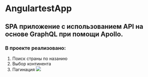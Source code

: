 # AngulartestApp
## SPA приложение с использованием API на основе GraphQL при помощи Apollo.
### В проекте реализовано:
1. Поиск страны по назанию 
2. Выбор континента
3. Пагинация
![](https://user-images.githubusercontent.com/90077620/157815499-31b3461d-502c-4018-9a90-141edf34b0cd.png)

